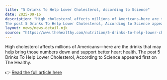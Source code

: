 ```yaml
---
title: "5 Drinks To Help Lower Cholesterol, According to Science"
date: 2025-09-16
description: "High cholesterol affects millions of Americans—here are the drinks that may help bring those numbers down and support better heart health.
The post 5 Drinks To Help Lower Cholesterol, According to Science appeared first on The Healthy."
layout: news/news-detail.njk
source: "https://www.thehealthy.com/nutrition/5-drinks-to-help-lower-cholesterol-according-to-science/"
---
```


High cholesterol affects millions of Americans—here are the drinks that may help bring those numbers down and support better heart health.
The post 5 Drinks To Help Lower Cholesterol, According to Science appeared first on The Healthy.

👉 [Read the full article here](https://www.thehealthy.com/nutrition/5-drinks-to-help-lower-cholesterol-according-to-science/)
